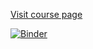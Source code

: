 [Visit course page](https://numeconcopenhagen.netlify.com/)

[![Binder](https://mybinder.org/badge_logo.svg)](https://mybinder.org/v2/gh/NumEconCopenhagen/exercises-2019/master?urlpath=lab)